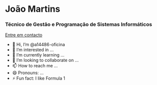 <h1>João Martins</h1>
<h3>Técnico de Gestão e Programação de Sistemas Informáticos</h3>
<a href="Mailto:a14486@oficina.pt">
  Entre em contacto
</a>

- 👋 Hi, I’m @a14486-oficina
- 👀 I’m interested in ...
- 🌱 I’m currently learning ...
- 💞️ I’m looking to collaborate on ...
- 📫 How to reach me ...
- 😄 Pronouns: ...
- ⚡ Fun fact: I like Formula 1

<!---
a14486-oficina/a14486-oficina is a ✨ special ✨ repository because its `README.md` (this file) appears on your GitHub profile.
You can click the Preview link to take a look at your changes.
--->
